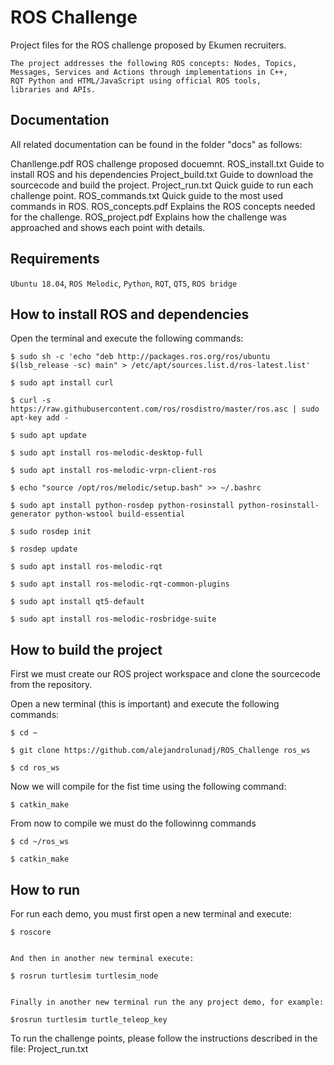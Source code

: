 # ROS Challenge

Project files for the ROS challenge proposed by Ekumen recruiters.


```
The project addresses the following ROS concepts: Nodes, Topics,
Messages, Services and Actions through implementations in C++, 
RQT Python and HTML/JavaScript using official ROS tools, 
libraries and APIs.
```

## Documentation

All related documentation can be found in the folder "docs" as follows:

Chanllenge.pdf			ROS challenge proposed docuemnt.
ROS_install.txt			Guide to install ROS and his dependencies
Project_build.txt		Guide to download the sourcecode and build the project.
Project_run.txt			Quick guide to run each challenge point.
ROS_commands.txt		Quick guide to the most used commands in ROS. 
ROS_concepts.pdf		Explains the ROS concepts needed for the challenge.
ROS_project.pdf			Explains how the challenge was approached and shows each 
                        point with details.

	

## Requirements

`Ubuntu 18.04`, `ROS Melodic`, `Python`, `RQT`, `QT5`, `ROS bridge`


## How to install ROS and dependencies

Open the terminal and execute the following commands:


	$ sudo sh -c 'echo "deb http://packages.ros.org/ros/ubuntu $(lsb_release -sc) main" > /etc/apt/sources.list.d/ros-latest.list'

	$ sudo apt install curl

	$ curl -s https://raw.githubusercontent.com/ros/rosdistro/master/ros.asc | sudo apt-key add -

	$ sudo apt update

	$ sudo apt install ros-melodic-desktop-full

	$ sudo apt install ros-melodic-vrpn-client-ros

	$ echo "source /opt/ros/melodic/setup.bash" >> ~/.bashrc

	$ sudo apt install python-rosdep python-rosinstall python-rosinstall-generator python-wstool build-essential

	$ sudo rosdep init

	$ rosdep update

	$ sudo apt install ros-melodic-rqt
	
	$ sudo apt install ros-melodic-rqt-common-plugins

	$ sudo apt install qt5-default

	$ sudo apt install ros-melodic-rosbridge-suite


## How to build the project


First we must create our ROS project workspace and clone the sourcecode from the repository.

Open a new terminal (this is important) and execute the following commands:

	$ cd ~

	$ git clone https://github.com/alejandrolunadj/ROS_Challenge ros_ws

	$ cd ros_ws
	
	
Now we will compile for the fist time using the following command:
	
	$ catkin_make

From now to compile we must do the followinng commands

	$ cd ~/ros_ws

	$ catkin_make


## How to run


For run each demo, you must first open a new terminal and execute:

	$ roscore
	
	
	And then in another new terminal execute:
	
	$ rosrun turtlesim turtlesim_node
	
	
	Finally in another new terminal run the any project demo, for example:
	
	$rosrun turtlesim turtle_teleop_key 
	
	
To run the challenge points, please follow the instructions described
in the file: Project_run.txt	


	
	
		
	
	
	
	
	
	
	
	
	
	
	
	
	



